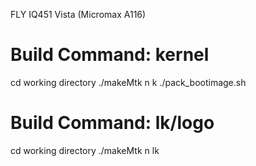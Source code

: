 FLY IQ451 Vista (Micromax A116)

Build Command:
kernel 
======
cd working directory
./makeMtk n k
./pack_bootimage.sh


Build Command:
lk/logo
======
cd working directory
./makeMtk n lk
